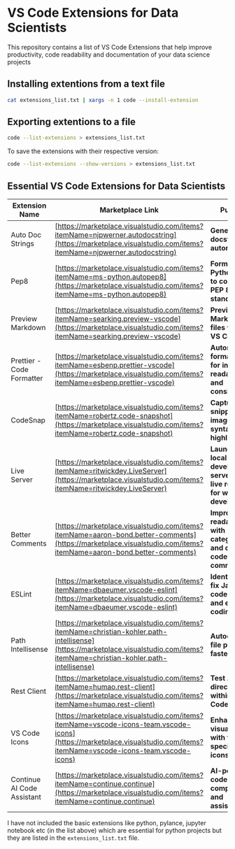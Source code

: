 # VS Code Extensions for Data Scientists

This repository contains a list of VS Code Extensions that help improve productivity, code readability and documentation of your data science projects

## Installing extentions from a text file

```bash
cat extensions_list.txt | xargs -n 1 code --install-extension
```

## Exporting extentions to a file

```bash
code --list-extensions > extensions_list.txt
```

To save the extensions with their respective version:
```bash
code --list-extensions --show-versions > extensions_list.txt
```

## Essential VS Code Extensions for Data Scientists

| Extension Name | Marketplace Link | Purpose |
| -------------- | ------------------ | ------- |
| Auto Doc Strings | [https://marketplace.visualstudio.com/items?itemName=njpwerner.autodocstring](https://marketplace.visualstudio.com/items?itemName=njpwerner.autodocstring) | **Generate docstrings automatically.** |
| Pep8 | [https://marketplace.visualstudio.com/items?itemName=ms-python.autopep8](https://marketplace.visualstudio.com/items?itemName=ms-python.autopep8) | **Format Python code to conform to PEP 8 standards.** |
| Preview Markdown | [https://marketplace.visualstudio.com/items?itemName=searking.preview-vscode](https://marketplace.visualstudio.com/items?itemName=searking.preview-vscode) | **Preview Markdown files within VS Code.** |
| Prettier - Code Formatter | [https://marketplace.visualstudio.com/items?itemName=esbenp.prettier-vscode](https://marketplace.visualstudio.com/items?itemName=esbenp.prettier-vscode) | **Automatically format code for improved readability and consistency.** |
| CodeSnap | [https://marketplace.visualstudio.com/items?itemName=robertz.code-snapshot](https://marketplace.visualstudio.com/items?itemName=robertz.code-snapshot) | **Capture code snippets as images with syntax highlighting.** |
| Live Server | [https://marketplace.visualstudio.com/items?itemName=ritwickdey.LiveServer](https://marketplace.visualstudio.com/items?itemName=ritwickdey.LiveServer) | **Launch a local development server with live reloading for web development.** |
| Better Comments | [https://marketplace.visualstudio.com/items?itemName=aaron-bond.better-comments](https://marketplace.visualstudio.com/items?itemName=aaron-bond.better-comments) | **Improve code readability with categorized and color-coded comments.** |
| ESLint | [https://marketplace.visualstudio.com/items?itemName=dbaeumer.vscode-eslint](https://marketplace.visualstudio.com/items?itemName=dbaeumer.vscode-eslint) | **Identify and fix JavaScript code errors and enforce coding style.** |
| Path Intellisense | [https://marketplace.visualstudio.com/items?itemName=christian-kohler.path-intellisense](https://marketplace.visualstudio.com/items?itemName=christian-kohler.path-intellisense) | **Autocomplete file paths for faster coding.** |
| Rest Client | [https://marketplace.visualstudio.com/items?itemName=humao.rest-client](https://marketplace.visualstudio.com/items?itemName=humao.rest-client) | **Test APIs directly within VS Code.** |
| VS Code Icons | [https://marketplace.visualstudio.com/items?itemName=vscode-icons-team.vscode-icons](https://marketplace.visualstudio.com/items?itemName=vscode-icons-team.vscode-icons) | **Enhance visual clarity with file-specific icons.** |
| Continue AI Code Assistant | [https://marketplace.visualstudio.com/items?itemName=continue.continue](https://marketplace.visualstudio.com/items?itemName=continue.continue) | **AI-powered code completion and assistance.** |

I have not included the basic extensions like python, pylance, jupyter notebook etc (in the list above) which are essential for python projects but they are listed in the `extensions_list.txt` file.

